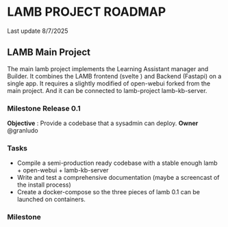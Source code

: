 # LAMB PROJECT ROADMAP

Last update 8/7/2025

## LAMB Main Project 

The main lamb project implements the Learning Assistant manager and Builder. It combines the LAMB frontend (svelte ) and Backend (Fastapi) on a single app. It requires a slightly modified of open-webui forked from the main project. And it can be connected to lamb-project lamb-kb-server. 


### Milestone Release 0.1 

**Objective** : Provide a codebase that a sysadmin can deploy.
**Owner** @granludo 

### Tasks
* Compile a semi-production ready codebase with a stable enough lamb + open-webui + lamb-kb-server 
* Write and test a comprehensive documentation (maybe a screencast of the install process)
* Create a docker-compose so the three pieces of lamb 0.1 can be launched on containers. 



### Milestone 